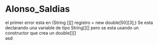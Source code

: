 # Alonso_Saldias <br>
el primer error esta en (String [][] registro = new double[50][3];) Se esta declarando una variable de tipo String[][] pero se esta usando un constructor que crea un double[][]<br>
asd
